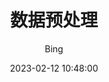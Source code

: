 ---
layout:     post
title:      "数据预处理"
date:       2023-02-12 10:48:00
author:     "Bing"
catalog:    true
tags:
    - 数据分析
    - 预处理
---